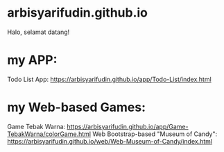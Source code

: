 # arbisyarifudin.github.io

Halo, selamat datang!

# my APP:
Todo List App: https://arbisyarifudin.github.io/app/Todo-List/index.html

# my Web-based Games:
Game Tebak Warna: https://arbisyarifudin.github.io/app/Game-TebakWarna/colorGame.html
Web Bootstrap-based "Museum of Candy": https://arbisyarifudin.github.io/web/Web-Museum-of-Candy/index.html

